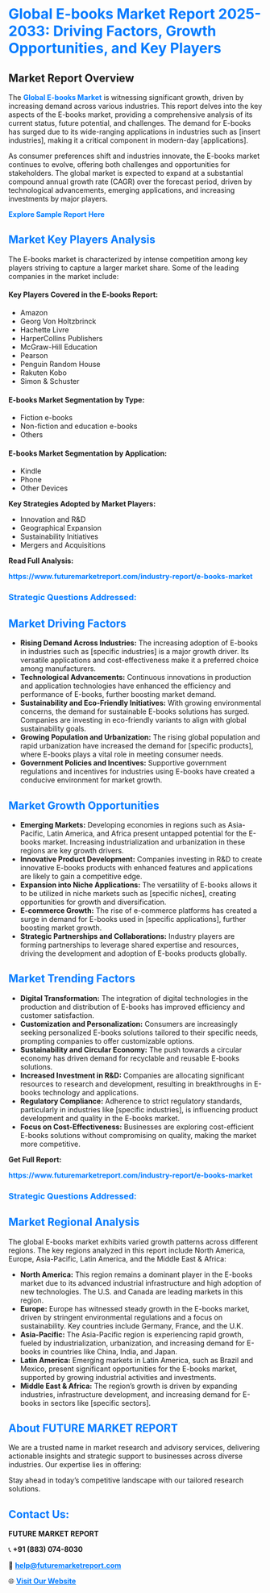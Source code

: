 <h1 style="color: #007BFF;">Global E-books Market Report 2025-2033: Driving Factors, Growth Opportunities, and Key Players</h1>

<section id="overview">
<h2>Market Report Overview</h2>
<p>The <a href="https://www.futuremarketreport.com/industry-report/e-books-market" style="color: #007BFF; text-decoration: none;"><strong>Global E-books Market</strong></a> is witnessing significant growth, driven by increasing demand across various industries. This report delves into the key aspects of the E-books market, providing a comprehensive analysis of its current status, future potential, and challenges. The demand for E-books has surged due to its wide-ranging applications in industries such as [insert industries], making it a critical component in modern-day [applications].</p>
<p>As consumer preferences shift and industries innovate, the E-books market continues to evolve, offering both challenges and opportunities for stakeholders. The global market is expected to expand at a substantial compound annual growth rate (CAGR) over the forecast period, driven by technological advancements, emerging applications, and increasing investments by major players.</p>
</section>

<section id="overview">
<p><a href="https://www.futuremarketreport.com/request-sample/reportId=56864" style="color: #007BFF; text-decoration: none;"><strong>Explore Sample Report Here</strong></a></p>
</section>

<section id="key-players">
<h2 style="color: #007BFF;">Market Key Players Analysis</h2>
<p>The E-books market is characterized by intense competition among key players striving to capture a larger market share. Some of the leading companies in the market include:</p>
<h4>Key Players Covered in the E-books Report:</h4>
<ul><li>Amazon</li><li>Georg Von Holtzbrinck</li><li>Hachette Livre</li><li>HarperCollins Publishers</li><li>McGraw-Hill Education</li><li>Pearson</li><li>Penguin Random House</li><li>Rakuten Kobo</li><li>Simon &amp; Schuster</li></ul>
<h4>E-books Market Segmentation by Type:</h4>
<ul><li>Fiction e-books</li><li>Non-fiction and education e-books</li><li>Others</li></ul>

<h4>E-books Market Segmentation by Application:</h4>
<ul><li>Kindle</li><li>Phone</li><li>Other Devices</li></ul>
<p><strong>Key Strategies Adopted by Market Players:</strong></p>
<ul>
<li>Innovation and R&D</li>
<li>Geographical Expansion</li>
<li>Sustainability Initiatives</li>
<li>Mergers and Acquisitions</li>
</ul>
</section>

<section>
<p><strong>Read Full Analysis: </strong></p><a href="https://www.futuremarketreport.com/industry-report/e-books-market" style="color: #007BFF; text-decoration: none;"><strong>https://www.futuremarketreport.com/industry-report/e-books-market</strong></a>
<h3 style="color: #007BFF;">Strategic Questions Addressed:</h3>
</section>

<section id="driving-factors">
<h2 style="color: #007BFF;">Market Driving Factors</h2>
<ul>
<li><strong>Rising Demand Across Industries:</strong> The increasing adoption of E-books in industries such as [specific industries] is a major growth driver. Its versatile applications and cost-effectiveness make it a preferred choice among manufacturers.</li>
<li><strong>Technological Advancements:</strong> Continuous innovations in production and application technologies have enhanced the efficiency and performance of E-books, further boosting market demand.</li>
<li><strong>Sustainability and Eco-Friendly Initiatives:</strong> With growing environmental concerns, the demand for sustainable E-books solutions has surged. Companies are investing in eco-friendly variants to align with global sustainability goals.</li>
<li><strong>Growing Population and Urbanization:</strong> The rising global population and rapid urbanization have increased the demand for [specific products], where E-books plays a vital role in meeting consumer needs.</li>
<li><strong>Government Policies and Incentives:</strong> Supportive government regulations and incentives for industries using E-books have created a conducive environment for market growth.</li>
</ul>
</section>

<section id="growth-opportunities">
<h2 style="color: #007BFF;">Market Growth Opportunities</h2>
<ul>
<li><strong>Emerging Markets:</strong> Developing economies in regions such as Asia-Pacific, Latin America, and Africa present untapped potential for the E-books market. Increasing industrialization and urbanization in these regions are key growth drivers.</li>
<li><strong>Innovative Product Development:</strong> Companies investing in R&D to create innovative E-books products with enhanced features and applications are likely to gain a competitive edge.</li>
<li><strong>Expansion into Niche Applications:</strong> The versatility of E-books allows it to be utilized in niche markets such as [specific niches], creating opportunities for growth and diversification.</li>
<li><strong>E-commerce Growth:</strong> The rise of e-commerce platforms has created a surge in demand for E-books used in [specific applications], further boosting market growth.</li>
<li><strong>Strategic Partnerships and Collaborations:</strong> Industry players are forming partnerships to leverage shared expertise and resources, driving the development and adoption of E-books products globally.</li>
</ul>
</section>

<section id="trending-factors">
<h2 style="color: #007BFF;">Market Trending Factors</h2>
<ul>
<li><strong>Digital Transformation:</strong> The integration of digital technologies in the production and distribution of E-books has improved efficiency and customer satisfaction.</li>
<li><strong>Customization and Personalization:</strong> Consumers are increasingly seeking personalized E-books solutions tailored to their specific needs, prompting companies to offer customizable options.</li>
<li><strong>Sustainability and Circular Economy:</strong> The push towards a circular economy has driven demand for recyclable and reusable E-books solutions.</li>
<li><strong>Increased Investment in R&D:</strong> Companies are allocating significant resources to research and development, resulting in breakthroughs in E-books technology and applications.</li>
<li><strong>Regulatory Compliance:</strong> Adherence to strict regulatory standards, particularly in industries like [specific industries], is influencing product development and quality in the E-books market.</li>
<li><strong>Focus on Cost-Effectiveness:</strong> Businesses are exploring cost-efficient E-books solutions without compromising on quality, making the market more competitive.</li>
</ul>
</section>

<section>
<p><strong>Get Full Report: </strong></p><a href="https://www.futuremarketreport.com/industry-report/e-books-market" style="color: #007BFF; text-decoration: none;"><strong>https://www.futuremarketreport.com/industry-report/e-books-market</strong></a>
<h3 style="color: #007BFF;">Strategic Questions Addressed:</h3>
</section>


<section id="regional-analysis">
<h2 style="color: #007BFF;">Market Regional Analysis</h2>
<p>The global E-books market exhibits varied growth patterns across different regions. The key regions analyzed in this report include North America, Europe, Asia-Pacific, Latin America, and the Middle East & Africa:</p>
<ul>
<li><strong>North America:</strong> This region remains a dominant player in the E-books market due to its advanced industrial infrastructure and high adoption of new technologies. The U.S. and Canada are leading markets in this region.</li>
<li><strong>Europe:</strong> Europe has witnessed steady growth in the E-books market, driven by stringent environmental regulations and a focus on sustainability. Key countries include Germany, France, and the U.K.</li>
<li><strong>Asia-Pacific:</strong> The Asia-Pacific region is experiencing rapid growth, fueled by industrialization, urbanization, and increasing demand for E-books in countries like China, India, and Japan.</li>
<li><strong>Latin America:</strong> Emerging markets in Latin America, such as Brazil and Mexico, present significant opportunities for the E-books market, supported by growing industrial activities and investments.</li>
<li><strong>Middle East & Africa:</strong> The region’s growth is driven by expanding industries, infrastructure development, and increasing demand for E-books in sectors like [specific sectors].</li>
</ul>
</section>

<footer>
<h2 style="color: #007BFF;">About FUTURE MARKET REPORT</h2>
<p>We are a trusted name in market research and advisory services, delivering actionable insights and strategic support to businesses across diverse industries. Our expertise lies in offering:</p>

<p>Stay ahead in today’s competitive landscape with our tailored research solutions.</p>

<h2 style="color: #007BFF;">Contact Us:</h2>
<p><strong>FUTURE MARKET REPORT</strong></p>
<p>📞 <strong>+91 (883) 074-8030</strong></p>
<p>📧 <strong><a href="mailto:help@futuremarketreport.com" style="color: #007BFF;">help@futuremarketreport.com</a></strong></p>
<p>🌐 <strong><a href="https://www.futuremarketreport.com/" style="color: #007BFF;">Visit Our Website</a></strong></p>
</footer>